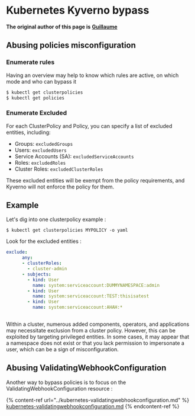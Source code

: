 # Kubernetes Kyverno bypass

**The original author of this page is** [**Guillaume**](https://www.linkedin.com/in/guillaume-chapela-ab4b9a196)

## Abusing policies misconfiguration

### Enumerate rules

Having an overview may help to know which rules are active, on which mode and who can bypass it

```bash
$ kubectl get clusterpolicies
$ kubectl get policies
```

### Enumerate Excluded

For each ClusterPolicy and Policy, you can specify a list of excluded entities, including:

* Groups: `excludedGroups`
* Users: `excludedUsers`
* Service Accounts (SA): `excludedServiceAccounts`
* Roles: `excludedRoles`
* Cluster Roles: `excludedClusterRoles`

These excluded entities will be exempt from the policy requirements, and Kyverno will not enforce the policy for them.

## Example&#x20;

Let's dig into one clusterpolicy example :&#x20;

```
$ kubectl get clusterpolicies MYPOLICY -o yaml
```

Look for the excluded entities :&#x20;

```yaml
exclude:
      any:
      - clusterRoles:
        - cluster-admin
      - subjects:
        - kind: User
          name: system:serviceaccount:DUMMYNAMESPACE:admin
        - kind: User
          name: system:serviceaccount:TEST:thisisatest
        - kind: User
          name: system:serviceaccount:AHAH:*
          
```

Within a cluster, numerous added components, operators, and applications may necessitate exclusion from a cluster policy. However, this can be exploited by targeting privileged entities. In some cases, it may appear that a namespace does not exist or that you lack permission to impersonate a user, which can be a sign of misconfiguration.

## Abusing ValidatingWebhookConfiguration

Another way to bypass policies is to focus on the ValidatingWebhookConfiguration resource :&#x20;

{% content-ref url="../kubernetes-validatingwebhookconfiguration.md" %}
[kubernetes-validatingwebhookconfiguration.md](../kubernetes-validatingwebhookconfiguration.md)
{% endcontent-ref %}

